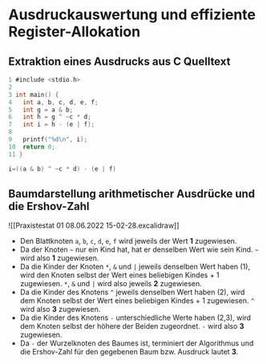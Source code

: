 # Ausdruckauswertung und effiziente Register-Allokation
## Extraktion eines Ausdrucks aus C Quelltext
```C
1 #include <stdio.h>  
2  
3 int main() {  
4   int a, b, c, d, e, f;  
5   int g = a & b;  
6   int h = g ^ ~c * d;  
7   int i = h - (e | f);  
8  
9   printf("%d\n", i);  
10  return 0;
11 }
```
```C
i=((a & b) ^ ~c * d) - (e | f)
```
## Baumdarstellung arithmetischer Ausdrücke und die Ershov-Zahl
![[Praxistestat 01 08.06.2022 15-02-28.excalidraw]]

- Den Blattknoten `a`, `b`, `c`, `d`, `e`, `f` wird jeweils der Wert **1** zugewiesen.
- Da der Knoten `~` nur ein Kind hat, hat er denselben Wert wie sein Kind. `~` wird also **1** zugewiesen.
- Da die Kinder der Knoten `*`, `&` und `|` jeweils denselben Wert haben (1), wird den Knoten selbst der Wert eines beliebigen Kindes + 1 zugewiesen.  `*`, `&` und `|` wird also jeweils **2** zugewiesen.
- Da die Kinder des Knotens `^` jeweils denselben Wert haben (2), wird dem Knoten selbst der Wert eines  beliebigen Kindes + 1 zugewiesen. `^` wird also **3** zugewiesen.
- Da die Kinder des Knotens `-` unterschiedliche Werte haben (2,3), wird dem Knoten selbst der höhere der Beiden zugeordnet. `-` wird also **3** zugewiesen.
- Da `-` der Wurzelknoten des Baumes ist, terminiert der Algorithmus und die Ershov-Zahl für den  gegebenen Baum bzw. Ausdruck lautet **3**.

